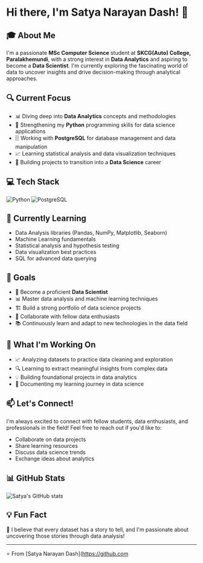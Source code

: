 # Hi there, I'm Satya Narayan Dash! 👋

## 🎓 About Me
I'm a passionate **MSc Computer Science** student at **SKCG(Auto) College, Paralakhemundi**, with a strong interest in **Data Analytics** and aspiring to become a **Data Scientist**. I'm currently exploring the fascinating world of data to uncover insights and drive decision-making through analytical approaches.

## 🔍 Current Focus
- 📊 Diving deep into **Data Analytics** concepts and methodologies
- 🐍 Strengthening my **Python** programming skills for data science applications
- 🗄️ Working with **PostgreSQL** for database management and data manipulation
- 📈 Learning statistical analysis and data visualization techniques
- 🎯 Building projects to transition into a **Data Science** career

## 💻 Tech Stack
![Python](https://img.shields.io/badge/Python-3776AB?style=for-the-badge&logo=python&logoColor=white)
![PostgreSQL](https://img.shields.io/badge/PostgreSQL-316192?style=for-the-badge&logo=postgresql&logoColor=white)

## 🌱 Currently Learning
- Data Analysis libraries (Pandas, NumPy, Matplotlib, Seaborn)
- Machine Learning fundamentals
- Statistical analysis and hypothesis testing
- Data visualization best practices
- SQL for advanced data querying

## 🎯 Goals
- 🔬 Become a proficient **Data Scientist**
- 📊 Master data analysis and machine learning techniques
- 🏗️ Build a strong portfolio of data science projects
- 🤝 Collaborate with fellow data enthusiasts
- 📚 Continuously learn and adapt to new technologies in the data field

## 🚀 What I'm Working On
- 📈 Analyzing datasets to practice data cleaning and exploration
- 🔍 Learning to extract meaningful insights from complex data
- 💡 Building foundational projects in data analytics
- 📝 Documenting my learning journey in data science

## 📫 Let's Connect!
I'm always excited to connect with fellow students, data enthusiasts, and professionals in the field! Feel free to reach out if you'd like to:
- Collaborate on data projects
- Share learning resources
- Discuss data science trends
- Exchange ideas about analytics

## 📊 GitHub Stats
![Satya's GitHub stats](https://github-readme-stats.vercel.app/api?username=Satya4380&show_icons=true&theme=radical)

## 💡 Fun Fact
🌟 I believe that every dataset has a story to tell, and I'm passionate about uncovering those stories through data analysis!

---
⭐️ From [Satya Narayan Dash](https://github.com

